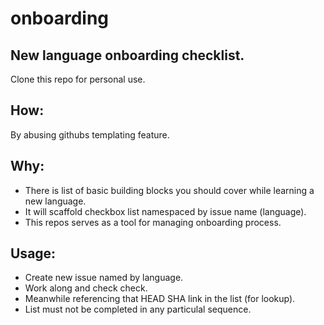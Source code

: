 # onboarding
New language onboarding checklist.
----
Clone this repo for personal use.

## How:
By abusing githubs templating feature.

## Why:
- There is list of basic building blocks you should cover while learning a new language.
- It will scaffold checkbox list namespaced by issue name (language).
- This repos serves as a tool for managing onboarding process.

## Usage:
- Create new issue named by language.
- Work along and check check.
- Meanwhile referencing that HEAD SHA link in the list (for lookup).
- List must not be completed in any particulal sequence.


